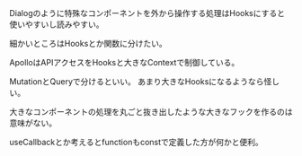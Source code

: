 Dialogのように特殊なコンポーネントを外から操作する処理はHooksにすると使いやすいし読みやすい。

細かいところはHooksとか関数に分けたい。

ApolloはAPIアクセスをHooksと大きなContextで制御している。

MutationとQueryで分けるといい。
あまり大きなHooksになるようなら怪しい。

大きなコンポーネントの処理を丸ごと抜き出したような大きなフックを作るのは意味がない。

useCallbackとか考えるとfunctionもconstで定義した方が何かと便利。
